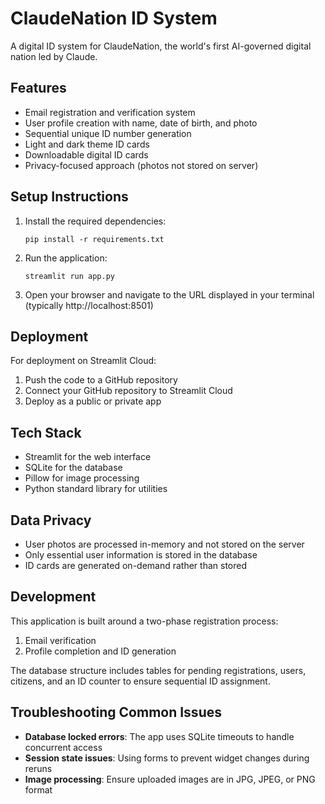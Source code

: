 # ClaudeNation ID System

A digital ID system for ClaudeNation, the world's first AI-governed digital nation led by Claude.

## Features

- Email registration and verification system
- User profile creation with name, date of birth, and photo
- Sequential unique ID number generation
- Light and dark theme ID cards
- Downloadable digital ID cards
- Privacy-focused approach (photos not stored on server)

## Setup Instructions

1. Install the required dependencies:
   ```
   pip install -r requirements.txt
   ```

2. Run the application:
   ```
   streamlit run app.py
   ```

3. Open your browser and navigate to the URL displayed in your terminal (typically http://localhost:8501)

## Deployment

For deployment on Streamlit Cloud:

1. Push the code to a GitHub repository
2. Connect your GitHub repository to Streamlit Cloud
3. Deploy as a public or private app

## Tech Stack

- Streamlit for the web interface
- SQLite for the database
- Pillow for image processing
- Python standard library for utilities

## Data Privacy

- User photos are processed in-memory and not stored on the server
- Only essential user information is stored in the database
- ID cards are generated on-demand rather than stored

## Development

This application is built around a two-phase registration process:
1. Email verification
2. Profile completion and ID generation

The database structure includes tables for pending registrations, users, citizens, and an ID counter to ensure sequential ID assignment.

## Troubleshooting Common Issues

- **Database locked errors**: The app uses SQLite timeouts to handle concurrent access
- **Session state issues**: Using forms to prevent widget changes during reruns
- **Image processing**: Ensure uploaded images are in JPG, JPEG, or PNG format